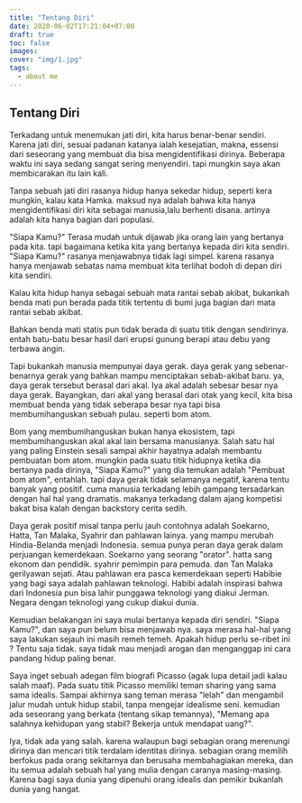 ```yaml
---
title: "Tentang Diri"
date: 2020-06-02T17:21:04+07:00
draft: true
toc: false
images:
cover: "img/1.jpg"
tags:
  - about me
---
```


## Tentang Diri

Terkadang untuk menemukan jati diri, kita harus benar-benar sendiri. Karena jati diri, sesuai padanan katanya ialah kesejatian, makna, essensi dari seseorang yang membuat dia bisa mengidentifikasi dirinya. Beberapa waktu ini saya sedang sangat sering menyendiri. tapi mungkin saya akan membicarakan itu lain kali.

Tanpa sebuah jati diri rasanya hidup hanya sekedar hidup, seperti kera mungkin, kalau kata Hamka. maksud nya adalah bahwa kita hanya mengidentifikasi diri kita sebagai manusia,lalu berhenti disana. artinya adalah kita hanya bagian dari populasi.

"Siapa Kamu?" Terasa mudah untuk dijawab jika orang lain yang bertanya pada kita. tapi bagaimana ketika kita yang bertanya kepada diri kita sendiri. "Siapa Kamu?" rasanya menjawabnya tidak lagi simpel. karena rasanya hanya menjawab sebatas nama membuat kita terlihat bodoh di depan diri kita sendiri.

Kalau kita hidup hanya sebagai sebuah mata rantai sebab akibat, bukankah benda mati pun berada pada titik tertentu di bumi juga bagian dari mata rantai sebab akibat.

Bahkan benda mati statis pun tidak berada di suatu titik dengan sendirinya. entah batu-batu besar hasil dari erupsi gunung berapi atau debu yang terbawa angin.

Tapi bukankah manusia mempunyai daya gerak. daya gerak yang sebenar-benarnya gerak yang bahkan mampu menciptakan sebab-akibat baru. ya, daya gerak tersebut berasal dari akal. Iya akal adalah sebesar besar nya daya gerak. Bayangkan, dari akal yang berasal dari otak yang kecil, kita bisa membuat benda yang tidak seberapa besar nya tapi bisa membumihanguskan sebuah pulau. seperti bom atom.

Bom yang membumihanguskan bukan hanya ekosistem, tapi membumihanguskan akal akal lain bersama manusianya.
Salah satu hal yang paling Einstein sesali sampai akhir hayatnya adalah membantu pembuatan bom atom. mungkin pada suatu titik hidupnya ketika dia bertanya pada dirinya, "Siapa Kamu?" yang dia temukan adalah "Pembuat bom atom", entahlah.
tapi daya gerak tidak selamanya negatif, karena tentu banyak yang positif. cuma manusia terkadang lebih gampang tersadarkan dengan hal hal yang dramatis. makanya terkadang dalam ajang kompetisi bakat bisa kalah dengan backstory cerita sedih.

Daya gerak positif misal tanpa perlu jauh contohnya adalah Soekarno, Hatta, Tan Malaka, Syahrir dan pahlawan lainya. yang mampu merubah Hindia-Belanda menjadi Indonesia. semua punya peran daya gerak dalam perjuangan kemerdekaan. Soekarno yang seorang "orator". hatta sang ekonom dan pendidik. syahrir pemimpin para pemuda. dan Tan Malaka gerilyawan sejati.
Atau pahlawan era pasca kemerdekaan seperti Habibie yang bagi saya adalah pahlawan teknologi. Habibi adalah inspirasi bahwa dari Indonesia pun bisa lahir punggawa teknologi yang diakui Jerman. Negara dengan teknologi yang cukup diakui dunia.

Kemudian belakangan ini saya mulai bertanya kepada diri sendiri. "Siapa Kamu?", dan saya pun belum bisa menjawab nya. saya merasa hal-hal yang saya lakukan sejauh ini masih remeh temeh.
Apakah hidup perlu se-ribet ini ? Tentu saja tidak. saya tidak mau menjadi arogan dan menganggap ini cara pandang hidup paling benar.

Saya inget sebuah adegan film biografi Picasso (agak lupa detail jadi kalau salah maaf). Pada suatu titik Picasso memiliki teman sharing yang sama sama idealis. Sampai akhirnya sang teman merasa "lelah" dan mengambil jalur mudah untuk hidup stabil, tanpa mengejar idealisme seni. kemudian ada seseorang yang berkata (tentang sikap temannya), "Memang apa salahnya kehidupan yang stabil? Bekerja untuk mendapat uang?".

Iya, tidak ada yang salah. karena walaupun bagi sebagian orang merenungi dirinya dan mencari titik terdalam identitas dirinya. sebagian orang memilih berfokus pada orang sekitarnya dan berusaha membahagiakan mereka, dan itu semua adalah sebuah hal yang mulia dengan caranya masing-masing. Karena bagi saya dunia yang dipenuhi orang idealis dan pemikir bukanlah dunia yang hangat.
